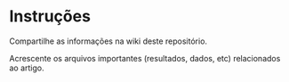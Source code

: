 Instruções
===============
Compartilhe as informações na wiki deste repositório.

Acrescente os arquivos importantes (resultados, dados, etc) relacionados ao artigo.
